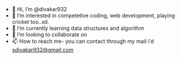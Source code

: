 - 👋 Hi, I’m @divakar932
- 👀 I’m interested in competetive coding, web development, playing cricket too..xd.
- 🌱 I’m currently learning data structures and algorithm
- 💞️ I’m looking to collaborate on 
- 📫 How to reach me- you can contact through my mail i'd  sdivakar932@gmail.com

<!---
divakar932/divakar932 is a ✨ special ✨ repository because its `README.md` (this file) appears on your GitHub profile.
You can click the Preview link to take a look at your changes.
--->
